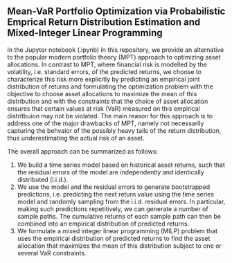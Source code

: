 ## Mean-VaR Portfolio Optimization via Probabilistic Emprical Return Distribution Estimation and Mixed-Integer Linear Programming

In the Jupyter notebook (.ipynb) in this repository, we provide an alternative to the popular modern portfolio theory (MPT) approach to optimizing asset allocations. In contrast to MPT, where financial risk is modelled by the volatility, i.e. standard errors, of the predicted returns, we choose to characterize this risk more explicitly by predicting an empirical joint distribution of returns and formulating the optimization problem with the objective to choose asset allocations to maximize the mean of this distribution and with the constraints that the choice of asset allocation ensures that certain values at risk (VaR) measured on this empirical distritbuion may not be violated. The main reason for this approach is to address one of the major drawbacks of MPT, namely not necessarily capturing the behvaior of the possibly heavy tails of the return distribution, thus underestimating the actual risk of an asset.

The overall approach can be summarized as follows:

1. We build a time series model based on historical asset returns, such that the residual errors of the model are independently and identically distributed (i.i.d.).
2. We use the model and the residual errors to generate bootstrapped predictions, i.e. predicting the next return value using the time series model and randomly sampling from the i.i.d. residual errors. In particular, making such predictions repetitively, we can generate a number of sample paths. The cumulative returns of each sample path can then be combined into an empirical distribution of predicted returns.
3. We formulate a mixed integer linear programming (MILP) problem that uses the empirical distribution of predicted returns to find the asset allocation that maximizes the mean of this distribution subject to one or several VaR constraints.
